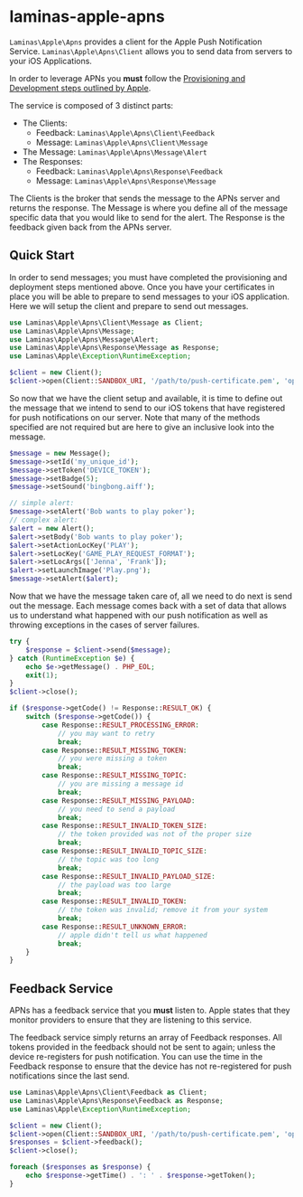 # laminas-apple-apns

`Laminas\Apple\Apns` provides a client for the Apple Push Notification Service.
`Laminas\Apple\Apns\Client` allows you to send data from servers to your iOS Applications.

In order to leverage APNs you **must** follow the 
[Provisioning and Development steps outlined by Apple](https://developer.apple.com/library/archive/documentation/NetworkingInternet/Conceptual/RemoteNotificationsPG/APNsOverview.html).

The service is composed of 3 distinct parts:

- The Clients:
    - Feedback: `Laminas\Apple\Apns\Client\Feedback`
    - Message: `Laminas\Apple\Apns\Client\Message`
- The Message: `Laminas\Apple\Apns\Message\Alert`
- The Responses:
    - Feedback: `Laminas\Apple\Apns\Response\Feedback`
    - Message: `Laminas\Apple\Apns\Response\Message`

The Clients is the broker that sends the message to the APNs server and returns the response. The Message
is where you define all of the message specific data that you would like to send for the alert. The Response
is the feedback given back from the APNs server.

## Quick Start

In order to send messages; you must have completed the provisioning and deployment steps mentioned above. Once
you have your certificates in place you will be able to prepare to send messages to your iOS application. Here
we will setup the client and prepare to send out messages.

```php
use Laminas\Apple\Apns\Client\Message as Client;
use Laminas\Apple\Apns\Message;
use Laminas\Apple\Apns\Message\Alert;
use Laminas\Apple\Apns\Response\Message as Response;
use Laminas\Apple\Exception\RuntimeException;

$client = new Client();
$client->open(Client::SANDBOX_URI, '/path/to/push-certificate.pem', 'optionalPassPhrase');
```

So now that we have the client setup and available, it is time to define out the message that we intend to
send to our iOS tokens that have registered for push notifications on our server. Note that many of
the methods specified are not required but are here to give an inclusive look into the message.

```php
$message = new Message();
$message->setId('my_unique_id');
$message->setToken('DEVICE_TOKEN');
$message->setBadge(5);
$message->setSound('bingbong.aiff');

// simple alert:
$message->setAlert('Bob wants to play poker');
// complex alert:
$alert = new Alert();
$alert->setBody('Bob wants to play poker');
$alert->setActionLocKey('PLAY');
$alert->setLocKey('GAME_PLAY_REQUEST_FORMAT');
$alert->setLocArgs(['Jenna', 'Frank']);
$alert->setLaunchImage('Play.png');
$message->setAlert($alert);
```

Now that we have the message taken care of, all we need to do next is send out the message. Each message
comes back with a set of data that allows us to understand what happened with our push notification as well
as throwing exceptions in the cases of server failures.

```php
try {
    $response = $client->send($message);
} catch (RuntimeException $e) {
    echo $e->getMessage() . PHP_EOL;
    exit(1);
}
$client->close();

if ($response->getCode() != Response::RESULT_OK) {
    switch ($response->getCode()) {
        case Response::RESULT_PROCESSING_ERROR:
            // you may want to retry
            break;
        case Response::RESULT_MISSING_TOKEN:
            // you were missing a token
            break;
        case Response::RESULT_MISSING_TOPIC:
            // you are missing a message id
            break;
        case Response::RESULT_MISSING_PAYLOAD:
            // you need to send a payload
            break;
        case Response::RESULT_INVALID_TOKEN_SIZE:
            // the token provided was not of the proper size
            break;
        case Response::RESULT_INVALID_TOPIC_SIZE:
            // the topic was too long
            break;
        case Response::RESULT_INVALID_PAYLOAD_SIZE:
            // the payload was too large
            break;
        case Response::RESULT_INVALID_TOKEN:
            // the token was invalid; remove it from your system
            break;
        case Response::RESULT_UNKNOWN_ERROR:
            // apple didn't tell us what happened
            break;
    }
}
```

## Feedback Service

APNs has a feedback service that you **must** listen to. Apple states that they monitor providers to ensure
that they are listening to this service.

The feedback service simply returns an array of Feedback responses. All tokens provided in the feedback
should not be sent to again; unless the device re-registers for push notification. You can use the time
in the Feedback response to ensure that the device has not re-registered for push notifications since the
last send.

```php
use Laminas\Apple\Apns\Client\Feedback as Client;
use Laminas\Apple\Apns\Response\Feedback as Response;
use Laminas\Apple\Exception\RuntimeException;

$client = new Client();
$client->open(Client::SANDBOX_URI, '/path/to/push-certificate.pem', 'optionalPassPhrase');
$responses = $client->feedback();
$client->close();

foreach ($responses as $response) {
    echo $response->getTime() . ': ' . $response->getToken();
}
```
